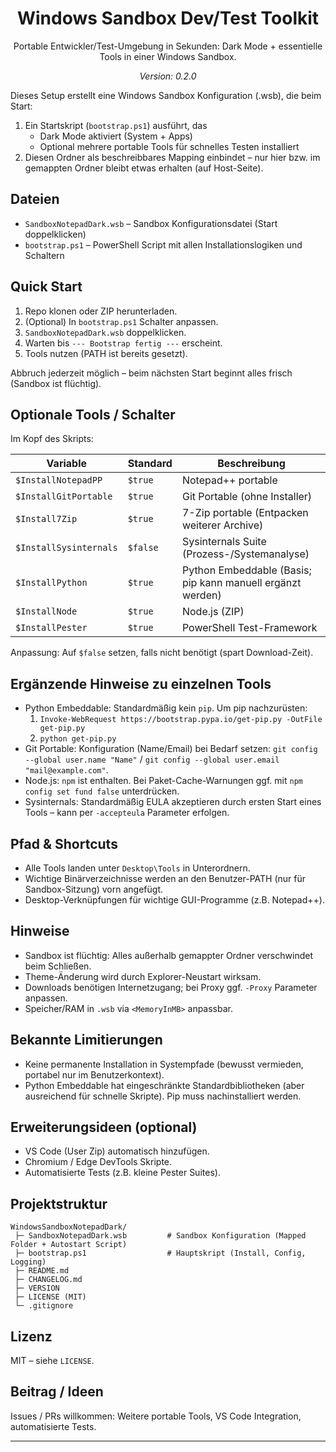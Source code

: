 <div align="center">

# Windows Sandbox Dev/Test Toolkit

Portable Entwickler/Test-Umgebung in Sekunden: Dark Mode + essentielle Tools in einer Windows Sandbox.

_Version: 0.2.0_

</div>

Dieses Setup erstellt eine Windows Sandbox Konfiguration (.wsb), die beim Start:

1. Ein Startskript (`bootstrap.ps1`) ausführt, das
   - Dark Mode aktiviert (System + Apps)
   - Optional mehrere portable Tools für schnelles Testen installiert
2. Diesen Ordner als beschreibbares Mapping einbindet – nur hier bzw. im gemappten Ordner bleibt etwas erhalten (auf Host-Seite).

## Dateien
- `SandboxNotepadDark.wsb` – Sandbox Konfigurationsdatei (Start doppelklicken)
- `bootstrap.ps1` – PowerShell Script mit allen Installationslogiken und Schaltern

## Quick Start
1. Repo klonen oder ZIP herunterladen.
2. (Optional) In `bootstrap.ps1` Schalter anpassen.
3. `SandboxNotepadDark.wsb` doppelklicken.
4. Warten bis `--- Bootstrap fertig ---` erscheint.
5. Tools nutzen (PATH ist bereits gesetzt).

Abbruch jederzeit möglich – beim nächsten Start beginnt alles frisch (Sandbox ist flüchtig).

## Optionale Tools / Schalter
Im Kopf des Skripts:

| Variable | Standard | Beschreibung |
|----------|----------|--------------|
| `$InstallNotepadPP` | `$true` | Notepad++ portable |
| `$InstallGitPortable` | `$true` | Git Portable (ohne Installer) |
| `$Install7Zip` | `$true` | 7-Zip portable (Entpacken weiterer Archive) |
| `$InstallSysinternals` | `$false` | Sysinternals Suite (Prozess-/Systemanalyse) |
| `$InstallPython` | `$true` | Python Embeddable (Basis; pip kann manuell ergänzt werden) |
| `$InstallNode` | `$true` | Node.js (ZIP) |
| `$InstallPester` | `$true` | PowerShell Test-Framework |

Anpassung: Auf `$false` setzen, falls nicht benötigt (spart Download-Zeit).

## Ergänzende Hinweise zu einzelnen Tools
- Python Embeddable: Standardmäßig kein `pip`. Um pip nachzurüsten:
   1. `Invoke-WebRequest https://bootstrap.pypa.io/get-pip.py -OutFile get-pip.py`
   2. `python get-pip.py`
- Git Portable: Konfiguration (Name/Email) bei Bedarf setzen: `git config --global user.name "Name"` / `git config --global user.email "mail@example.com"`.
- Node.js: `npm` ist enthalten. Bei Paket-Cache-Warnungen ggf. mit `npm config set fund false` unterdrücken.
- Sysinternals: Standardmäßig EULA akzeptieren durch ersten Start eines Tools – kann per `-accepteula` Parameter erfolgen.

## Pfad & Shortcuts
- Alle Tools landen unter `Desktop\Tools` in Unterordnern.
- Wichtige Binärverzeichnisse werden an den Benutzer-PATH (nur für Sandbox-Sitzung) vorn angefügt.
- Desktop-Verknüpfungen für wichtige GUI-Programme (z.B. Notepad++).

## Hinweise
- Sandbox ist flüchtig: Alles außerhalb gemappter Ordner verschwindet beim Schließen.
- Theme-Änderung wird durch Explorer-Neustart wirksam.
- Downloads benötigen Internetzugang; bei Proxy ggf. `-Proxy` Parameter anpassen.
- Speicher/RAM in `.wsb` via `<MemoryInMB>` anpassbar.

## Bekannte Limitierungen
- Keine permanente Installation in Systempfade (bewusst vermieden, portabel nur im Benutzerkontext).
- Python Embeddable hat eingeschränkte Standardbibliotheken (aber ausreichend für schnelle Skripte). Pip muss nachinstalliert werden.

## Erweiterungsideen (optional)
- VS Code (User Zip) automatisch hinzufügen.
- Chromium / Edge DevTools Skripte.
- Automatisierte Tests (z.B. kleine Pester Suites).

## Projektstruktur
```
WindowsSandboxNotepadDark/
 ├─ SandboxNotepadDark.wsb         # Sandbox Konfiguration (Mapped Folder + Autostart Script)
 ├─ bootstrap.ps1                  # Hauptskript (Install, Config, Logging)
 ├─ README.md
 ├─ CHANGELOG.md
 ├─ VERSION
 ├─ LICENSE (MIT)
 └─ .gitignore
```

## Lizenz
MIT – siehe `LICENSE`.

## Beitrag / Ideen
Issues / PRs willkommen: Weitere portable Tools, VS Code Integration, automatisierte Tests.

---
